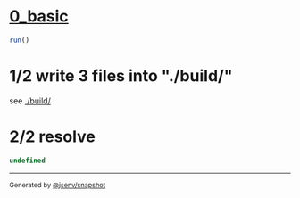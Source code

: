 # [0_basic](../../as_js_classic_mapping_build.test.mjs#L32)

```js
run()
```

# 1/2 write 3 files into "./build/"

see [./build/](./build/)

# 2/2 resolve

```js
undefined
```

---

<sub>
  Generated by <a href="https://github.com/jsenv/core/tree/main/packages/independent/snapshot">@jsenv/snapshot</a>
</sub>
